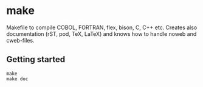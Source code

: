 # make

Makefile to compile COBOL, FORTRAN, flex, bison, C, C++ etc.
Creates also documentation (rST, pod, TeX, LaTeX) and knows how to handle noweb and cweb-files.

## Getting started

```
make
make doc
```
